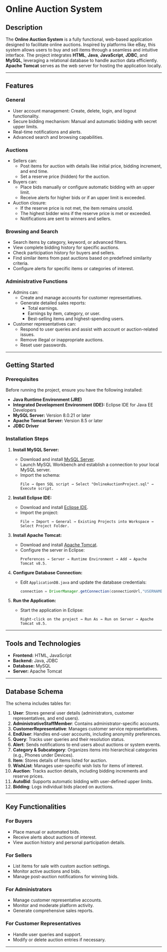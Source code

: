 # Online Auction System

## Description
The **Online Auction System** is a fully functional, web-based application designed to facilitate online auctions. Inspired by platforms like eBay, this system allows users to buy and sell items through a seamless and intuitive interface. The project integrates **HTML**, **Java**, **JavaScript**, **JDBC**, and **MySQL**, leveraging a relational database to handle auction data efficiently. **Apache Tomcat** serves as the web server for hosting the application locally.

---

## Features

### General
- User account management: Create, delete, login, and logout functionality.
- Secure bidding mechanism: Manual and automatic bidding with secret upper limits.
- Real-time notifications and alerts.
- Advanced search and browsing capabilities.

### Auctions
- Sellers can:
  - Post items for auction with details like initial price, bidding increment, and end time.
  - Set a reserve price (hidden) for the auction.
- Buyers can:
  - Place bids manually or configure automatic bidding with an upper limit.
  - Receive alerts for higher bids or if an upper limit is exceeded.
- Auction closure:
  - If the reserve price is not met, the item remains unsold.
  - The highest bidder wins if the reserve price is met or exceeded.
  - Notifications are sent to winners and sellers.

### Browsing and Search
- Search items by category, keyword, or advanced filters.
- View complete bidding history for specific auctions.
- Check participation history for buyers and sellers.
- Find similar items from past auctions based on predefined similarity criteria.
- Configure alerts for specific items or categories of interest.

### Administrative Functions
- Admins can:
  - Create and manage accounts for customer representatives.
  - Generate detailed sales reports:
    - Total earnings.
    - Earnings by item, category, or user.
    - Best-selling items and highest-spending users.
- Customer representatives can:
  - Respond to user queries and assist with account or auction-related issues.
  - Remove illegal or inappropriate auctions.
  - Reset user passwords.

---

## Getting Started

### Prerequisites
Before running the project, ensure you have the following installed:
- **Java Runtime Environment (JRE)**
- **Integrated Development Environment (IDE):** Eclipse IDE for Java EE Developers
- **MySQL Server:** Version 8.0.21 or later
- **Apache Tomcat Server:** Version 8.5 or later
- **JDBC Driver**

### Installation Steps
1. **Install MySQL Server:**
   - Download and install [MySQL Server](https://dev.mysql.com/downloads/mysql/).
   - Launch MySQL Workbench and establish a connection to your local MySQL server.
   - Import the schema:
     ```plaintext
     File → Open SQL script → Select "OnlineAuctionProject.sql" → Execute script.
     ```

2. **Install Eclipse IDE:**
   - Download and install [Eclipse IDE](https://eclipse.org/downloads/eclipse-packages/).
   - Import the project:
     ```plaintext
     File → Import → General → Existing Projects into Workspace → Select Project Folder.
     ```

3. **Install Apache Tomcat:**
   - Download and install [Apache Tomcat](https://tomcat.apache.org/download-80.cgi).
   - Configure the server in Eclipse:
     ```plaintext
     Preferences → Server → Runtime Environment → Add → Apache Tomcat v8.5.
     ```

4. **Configure Database Connection:**
   - Edit `ApplicationDB.java` and update the database credentials:
     ```java
     connection = DriverManager.getConnection(connectionUrl,"USERNAME", "PASSWORD"); // Edit the USERNAME and PASSWORD to match the database crendentials 
     ```

5. **Run the Application:**
   - Start the application in Eclipse:
     ```plaintext
     Right-click on the project → Run As → Run on Server → Apache Tomcat v8.5.
     ```
---

## Tools and Technologies
- **Frontend:** HTML, JavaScript
- **Backend:** Java, JDBC
- **Database:** MySQL
- **Server:** Apache Tomcat

---

## Database Schema
The schema includes tables for:
1. **User**: Stores general user details (administrators, customer representatives, and end users).
2. **AdministrativeStaffMember**: Contains administrator-specific accounts.
3. **CustomerRepresentative**: Manages customer service representatives.
4. **EndUser**: Handles end-user accounts, including anonymity preferences.
5. **Query**: Tracks user queries and their resolution status.
6. **Alert**: Sends notifications to end users about auctions or system events.
7. **Category & Subcategory**: Organizes items into hierarchical categories (e.g., Phones under Devices).
8. **Item**: Stores details of items listed for auction.
9. **WishList**: Manages user-specific wish lists for items of interest.
10. **Auction**: Tracks auction details, including bidding increments and reserve prices.
11. **AutoBid**: Supports automatic bidding with user-defined upper limits.
12. **Bidding**: Logs individual bids placed on auctions.

---

## Key Functionalities
### For Buyers
- Place manual or automated bids.
- Receive alerts about auctions of interest.
- View auction history and personal participation details.

### For Sellers
- List items for sale with custom auction settings.
- Monitor active auctions and bids.
- Manage post-auction notifications for winning bids.

### For Administrators
- Manage customer representative accounts.
- Monitor and moderate platform activity.
- Generate comprehensive sales reports.

### For Customer Representatives
- Handle user queries and support.
- Modify or delete auction entries if necessary.

---


